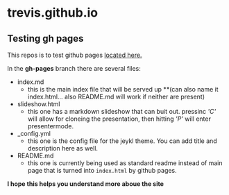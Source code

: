 # trevis.github.io

## Testing gh pages

This repos is to test github pages [located here.](https://trevis42.github.io "Test github pages site")

In the **gh-pages** branch there are several files:
- index.md
  - this is the main index file that will be served up **(can also name it index.html... also README.md will work if neither are present)
- slideshow.html
  - this one has a markdown slideshow that can buit out. pressinc _'C'_ will allow for cloneing the presentation, then hitting _'P'_ will enter 
    presentermode.
- \_config.yml
  - this one is the config file for the jeykl theme. You can add title and description here as well.
- README.md
  - this one is currently being used as standard readme instead of main page that is turned into `index.html` by github pages.
  
__I hope this helps you understand more aboue the site__
